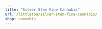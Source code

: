 ```yaml
---
title: "Silver Stem Fine Cannabis"
url: /littleton/silver-stem-fine-cannabis/
shop: cannabis
---
```

